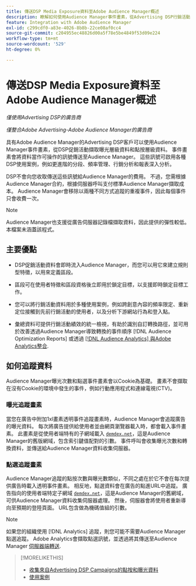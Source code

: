 ```yaml
---
title: 傳送DSP Media Exposure資料至Adobe Audience Manager概述
description: 瞭解如何使用Audience Manager事件畫素，從Advertising DSP行銷活動中擷取曝光層級和點選層級的資料
feature: Integration with Adobe Audience Manager
exl-id: c299cdf0-a83e-4026-8b8b-22ce08af0cc4
source-git-commit: c204955ec48826d00a5f78e5be4849f53d09e224
workflow-type: tm+mt
source-wordcount: '529'
ht-degree: 0%

---
```


# 傳送DSP Media Exposure資料至Adobe Audience Manager概述

*僅使用Advertising DSP的廣告商*

*僅整合Adobe Advertising-Adobe Audience Manager的廣告商*

具有Adobe Audience Manager的Advertising DSP客戶可以使用Audience Manager事件畫素，從DSP促銷活動擷取曝光層級資料和點按層級資料。 事件畫素會將資料當作可操作的訊號傳送至Audience Manager。 這些訊號可啟用各種DSP使用案例，例如更進階的分段、頻率管理、行銷分析和報表深入分析。

DSP不會向您收取傳送這些訊號給Audience Manager的費用。 不過，您需根據Audience Manager合約，根據伺服器呼叫支付標準Audience Manager擷取成本。 Audience Manager會移除以兩種不同方式追蹤的重複事件，因此每個事件只會收費一次。

>[!NOTE]
>
> Audience Manager也支援從廣告伺服器記錄檔擷取資料，因此提供的彈性較低。 本檔案未涵蓋該程式。

## 主要優點

* DSP促銷活動資料會即時流入Audience Manager，而您可以用它來建立規則型特徵，以用來定義區段。

* 區段可在使用者特徵和區段資格後立即用於鎖定目標，以支援即時鎖定目標工作。

* 您可以將行銷活動資料用於多種使用案例，例如跨創意內容的頻率限定、重新定位接觸到先前行銷活動的使用者，以及分析下游網站行為和登入點。

* 彙總資料可提供行銷活動績效的統一檢視，有助於識別自訂轉換路徑，並可用於改善透過Audience Manager導致轉換的事件順序 [!DNL Audience Optimization Reports] 或透過 [[!DNL Audience Analytics] 與Adobe Analytics整合](/help/integrations/audience-manager/audience-analytics.md).

## 如何追蹤資料

Audience Manager曝光次數和點選事件畫素會以Cookie為基礎。 畫素不會擷取在沒有Cookie的環境中發生的事件，例如行動應用程式和連線電視(CTV)。<!-- 6/24: CTV inventory isn't clickable, and impression tracking would be lost when we convert users from IP to cookies. -->

### 曝光追蹤畫素

當您在廣告中附加1xl畫素透明事件追蹤畫素時，Audience Manager會追蹤廣告的曝光資料。 每次將廣告提供給使用者並由網頁瀏覽器載入時，都會載入事件畫素。 此畫素是從使用者端特有的子網域載入 [`demdex.net`](https://experienceleague.adobe.com/docs/audience-manager/user-guide/reference/demdex-calls.html)，這是Audience Manager的舊版網域，包含索引鍵值配對的引數。 事件呼叫會收集曝光次數和轉換資料，並傳送給Audience Manager資料收集伺服器。

### 點選追蹤畫素

Audience Manager追蹤的點按次數與曝光數類似，不同之處在於它不會在每次提供廣告時載入透明事件畫素。 相反地，點選資料會在廣告的點進URL中追蹤。 廣告指向的使用者端特定子網域 [`demdex.net`](https://experienceleague.adobe.com/docs/audience-manager/user-guide/reference/demdex-calls.html)，這是Audience Manager的舊網域，可供Audience Manager資料收集伺服器處理。 然後，伺服器會將使用者重新導向至預期的登陸頁面。 URL包含做為機碼值組的引數。

>[!NOTE]
>
>如果您的組織使用 [!DNL Analytics] 追蹤，則您可能不需要Audience Manager點選追蹤。 Adobe Analytics會擷取點選訊號，並透過將其傳送至Audience Manager [伺服器端轉送](https://experienceleague.adobe.com/docs/analytics/admin/admin-tools/server-side-forwarding/ssf.html).

>[!MORELIKETHIS]
>
>* [收集來自Advertising DSP Campaigns的點按和曝光資料](collect.md)
>* [使用案例](use-cases.md)
